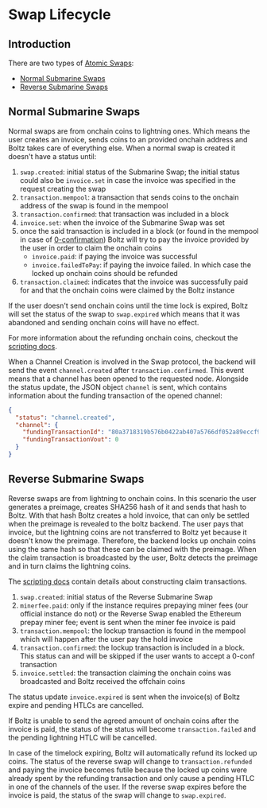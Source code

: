 # Swap Lifecycle

## Introduction

There are two types of [Atomic Swaps](https://en.bitcoin.it/wiki/Atomic_swap):

- [Normal Submarine Swaps](#normal-submarine-swaps)
- [Reverse Submarine Swaps](#reverse-submarine-swaps)

## Normal Submarine Swaps

Normal swaps are from onchain coins to lightning ones. Which means the user creates an invoice, sends coins to an provided onchain address and Boltz takes care of everything else. When a normal swap is created it doesn't have a status until:

1. `swap.created`: initial status of the Submarine Swap; the initial status could also be `invoice.set` in case the invoice was specified in the request creating the swap
2. `transaction.mempool`: a transaction that sends coins to the onchain address of the swap is found in the mempool
3. `transaction.confirmed`: that transaction was included in a block
4. `invoice.set`: when the invoice of the Submarine Swap was set
5. once the said transaction is included in a block (or found in the mempool in case of [0-confirmation](0-confirmation.md)) Boltz will try to pay the invoice provided by the user in order to claim the onchain coins
    - `invoice.paid`: if paying the invoice was successful
    - `invoice.failedToPay`: if paying the invoice failed. In which case the locked up onchain coins should be refunded
6. `transaction.claimed`: indicates that the invoice was successfully paid for and that the onchain coins were claimed by the Boltz instance

If the user doesn't send onchain coins until the time lock is expired, Boltz will set the status of the swap to `swap.expired` which means that it was abandoned and sending onchain coins will have no effect.

For more information about the refunding onchain coins, checkout the [scripting docs](scripting.md).

When a Channel Creation is involved in the Swap protocol, the backend will send the event `channel.created` after `transaction.confirmed`. This event means that a channel has been opened to the requested node. Alongside the status update, the JSON object `channel` is sent, which contains information about the funding transaction of the opened channel:

```json
{
  "status": "channel.created",
  "channel": {
    "fundingTransactionId": "80a3718319b576b0422ab407a5766df052a89eccf9789d90e0d250e3fc2734f7",
    "fundingTransactionVout": 0
  }
}
```

## Reverse Submarine Swaps

Reverse swaps are from lightning to onchain coins. In this scenario the user generates a preimage, creates SHA256 hash of it and sends that hash to Boltz. With that hash Boltz creates a hold invoice, that can only be settled when the preimage is revealed to the boltz backend. The user pays that invoice, but the lightning coins are not transferred to Boltz yet because it doesn't know the preimage. Therefore, the backend locks up onchain coins using the same hash so that these can be claimed with the preimage. When the claim transaction is broadcasted by the user, Boltz detects the preimage and in turn claims the lightning coins.

The [scripting docs](scripting.md) contain details about constructing claim transactions.

1. `swap.created`: initial status of the Reverse Submarine Swap
2. `minerfee.paid`: only if the instance requires prepaying miner fees (our official instance do not) or the Reverse Swap enabled the Ethereum prepay miner fee; event is sent when the miner fee invoice is paid
3. `transaction.mempool`: the lockup transaction is found in the mempool which will happen after the user pay the hold invoice
4. `transaction.confirmed`: the lockup transaction is included in a block. This status can and will be skipped if the user wants to accept a 0-conf transaction
5. `invoice.settled`: the transaction claiming the onchain coins was broadcasted and Boltz received the offchain coins

The status update `invoice.expired` is sent when the invoice(s) of Boltz expire and pending HTLCs are cancelled.

If Boltz is unable to send the agreed amount of onchain coins after the invoice is paid, the status of the status will become `transaction.failed` and the pending lightning HTLC will be cancelled.

In case of the timelock expiring, Boltz will automatically refund its locked up coins. The status of the reverse swap will change to `transaction.refunded` and paying the invoice becomes futile because the locked up coins were already spent by the refunding transaction and only cause a pending HTLC in one of the channels of the user. If the reverse swap expires before the invoice is paid, the status of the swap will change to `swap.expired`.
